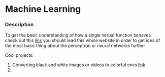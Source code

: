 # Machine Learning 
### Description
To get the basic understanding of how a single nerual function behaves check out this [link](http://neuralnetworksanddeeplearning.com/)
you should read this whole website in order to get idea of the most basic thing about the perceptron or neural networks further



Cool projects:
1. Converting black and white images or videos to colorful ones [link](https://github.com/jantic/DeOldify)
2. 